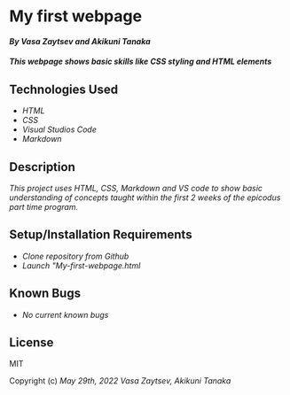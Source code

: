 # My first webpage

#### _By Vasa Zaytsev and Akikuni Tanaka_

####  _This webpage shows basic skills like CSS styling and HTML elements_

## Technologies Used

* _HTML_
* _CSS_
* _Visual Studios Code_
* _Markdown_

## Description

_This project uses HTML, CSS, Markdown and VS code to show basic understanding of concepts taught within the first 2 weeks of the epicodus part time program._

## Setup/Installation Requirements

* _Clone repository from Github_
* _Launch "My-first-webpage.html_

## Known Bugs

* _No current known bugs_

## License

MIT

Copyright (c) _May 29th, 2022_ _Vasa Zaytsev, Akikuni Tanaka_
